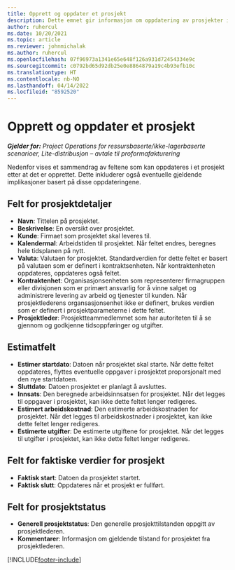 ```yaml
---
title: Opprett og oppdater et prosjekt
description: Dette emnet gir informasjon om oppdatering av prosjekter i Project Operations.
author: ruhercul
ms.date: 10/20/2021
ms.topic: article
ms.reviewer: johnmichalak
ms.author: ruhercul
ms.openlocfilehash: 07f96973a1341e65e648f126a931d72454334e9c
ms.sourcegitcommit: c0792bd65d92db25e0e8864879a19c4b93efb10c
ms.translationtype: HT
ms.contentlocale: nb-NO
ms.lasthandoff: 04/14/2022
ms.locfileid: "8592520"
---
```

# <a name="create-and-update-a-project"></a>Opprett og oppdater et prosjekt

_**Gjelder for:** Project Operations for ressursbaserte/ikke-lagerbaserte scenarioer, Lite-distribusjon – avtale til proformafakturering_

Nedenfor vises et sammendrag av feltene som kan oppdateres i et prosjekt etter at det er opprettet. Dette inkluderer også eventuelle gjeldende implikasjoner basert på disse oppdateringene.

## <a name="project-detail-fields"></a>Felt for prosjektdetaljer

- **Navn**: Tittelen på prosjektet.
- **Beskrivelse**: En oversikt over prosjektet.
- **Kunde**: Firmaet som prosjektet skal leveres til.
- **Kalendermal**: Arbeidstiden til prosjektet. Når feltet endres, beregnes hele tidsplanen på nytt.
- **Valuta**: Valutaen for prosjektet. Standardverdien for dette feltet er basert på valutaen som er definert i kontraktsenheten. Når kontraktenheten oppdateres, oppdateres også feltet.
- **Kontraktenhet**: Organisasjonsenheten som representerer firmagruppen eller divisjonen som er primært ansvarlig for å vinne salget og administrere levering av arbeid og tjenester til kunden.  Når prosjektlederens organsasjonsenhet ikke er definert, brukes verdien som er definert i prosjektparameterne i dette feltet.
- **Prosjektleder**: Prosjektteammedlemmet som har autoriteten til å se gjennom og godkjenne tidsoppføringer og utgifter.

## <a name="estimate-fields"></a>Estimatfelt

- **Estimer startdato**: Datoen når prosjektet skal starte. Når dette feltet oppdateres, flyttes eventuelle oppgaver i prosjektet proporsjonalt med den nye startdatoen.
- **Sluttdato**: Datoen prosjektet er planlagt å avsluttes.
- **Innsats**: Den beregnede arbeidsinnsatsen for prosjektet. Når det legges til oppgaver i prosjektet, kan ikke dette feltet lenger redigeres.
- **Estimert arbeidskostnad**: Den estimerte arbeidskostnaden for prosjektet. Når det legges til arbeidskostnader i prosjektet, kan ikke dette feltet lenger redigeres.
- **Estimerte utgifter**: De estimerte utgiftene for prosjektet. Når det legges til utgifter i prosjektet, kan ikke dette feltet lenger redigeres.

## <a name="project-actual-fields"></a>Felt for faktiske verdier for prosjekt
- **Faktisk start**: Datoen da prosjektet startet.
- **Faktisk slutt**: Oppdateres når et prosjekt er fullført.

## <a name="project-status-fields"></a>Felt for prosjektstatus

- **Generell prosjektstatus**: Den generelle prosjekttilstanden oppgitt av prosjektlederen.
- **Kommentarer**: Informasjon om gjeldende tilstand for prosjektet fra prosjektlederen.



[!INCLUDE[footer-include](../includes/footer-banner.md)]
